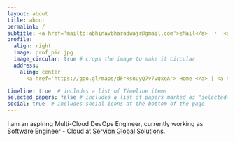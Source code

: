```yaml
---
layout: about
title: about
permalink: /
subtitle: <a href='mailto:abhinavbharadwajr@gmail.com'>eMail</a>  •  <a href='tel:+919500188610'>Personal</a>  •  <a href='tel:+917200361295'>Work</a>. 
profile:
  align: right
  image: prof_pic.jpg
  image_circular: true # crops the image to make it circular
  address:
    aling: center
      <a href='https://goo.gl/maps/dFrksnuyQ7v7vQxeA'> Home </a> | <a href='https://goo.gl/maps/ZQHfgY8U3ipm3pYn9'> Work </a>

timeline: true  # includes a list of Timeline items
selected_papers: false # includes a list of papers marked as "selected={true}"
social: true  # includes social icons at the bottom of the page
---
```


I am an aspiring Multi-Cloud DevOps Engineer, currently working as Software Engineer - Cloud at [Servion Global Solutions](https://servion.com/).
